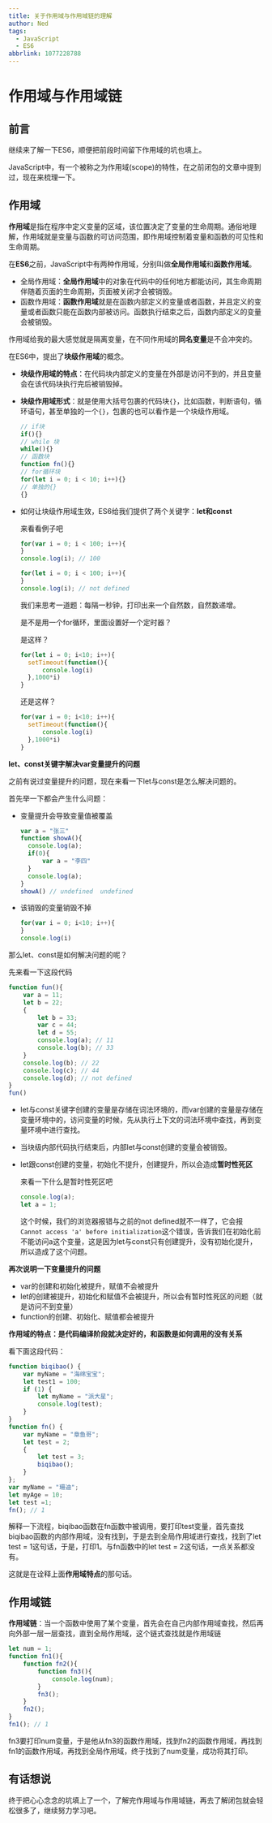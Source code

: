 ```yaml
---
title: 关于作用域与作用域链的理解
author: Ned
tags:
  - JavaScript
  - ES6
abbrlink: 1077228788
---
```

# 作用域与作用域链

## 前言

继续来了解一下ES6，顺便把前段时间留下作用域的坑也填上。

JavaScript中，有一个被称之为作用域(scope)的特性，在之前闭包的文章中提到过，现在来梳理一下。

## 作用域

**作用域**是指在程序中定义变量的区域，该位置决定了变量的生命周期。通俗地理解，作用域就是变量与函数的可访问范围，即作用域控制着变量和函数的可见性和生命周期。

<!-- more -->

在**ES6**之前，JavaScript中有两种作用域，分别叫做**全局作用域**和**函数作用域**。

- 全局作用域：**全局作用域**中的对象在代码中的任何地方都能访问，其生命周期伴随着页面的生命周期，页面被关闭才会被销毁。
- 函数作用域：**函数作用域**就是在函数内部定义的变量或者函数，并且定义的变量或者函数只能在函数内部被访问。函数执行结束之后，函数内部定义的变量会被销毁。

作用域给我的最大感觉就是隔离变量，在不同作用域的**同名变量**是不会冲突的。

在ES6中，提出了**块级作用域**的概念。

- **块级作用域的特点**：在代码块内部定义的变量在外部是访问不到的，并且变量会在该代码块执行完后被销毁掉。

- **块级作用域形式**：就是使用大括号包裹的代码块`{}`，比如函数，判断语句，循环语句，甚至单独的一个`{}`，包裹的也可以看作是一个块级作用域。

  ```javascript
  // if块
  if(){}
  // while 块
  while(){}
  // 函数块
  function fn(){}
  // for循环块
  for(let i = 0; i < 10; i++){}
  // 单独的{}
  {}
  ```

- 如何让块级作用域生效，ES6给我们提供了两个关键字：**let和const**

  来看看例子吧

  ```javascript
  for(var i = 0; i < 100; i++){
  }
  console.log(i); // 100
  ```

  ```javascript
  for(let i = 0; i < 100; i++){
  }
  console.log(i); // not defined
  ```

  我们来思考一道题：每隔一秒钟，打印出来一个自然数，自然数递增。

  是不是用一个for循环，里面设置好一个定时器？

  是这样？

  ```javascript
  for(let i = 0; i<10; i++){
  	setTimeout(function(){
  		console.log(i)
  	},1000*i)	
  }
  ```

  还是这样？

  ```javascript
  for(var i = 0; i<10; i++){
  	setTimeout(function(){
  		console.log(i)
  	},1000*i)	
  }
  ```

**let、const关键字解决var变量提升的问题**

之前有说过变量提升的问题，现在来看一下let与const是怎么解决问题的。

首先举一下都会产生什么问题：

- 变量提升会导致变量值被覆盖

  ```javascript
  var a = "张三"
  function showA(){
  	console.log(a);
  	if(0){
  		var a = "李四"
  	}
  	console.log(a);
  }
  showA() // undefined  undefined
  ```

- 该销毁的变量销毁不掉

  ```javascript
  for(var i = 0; i<10; i++){
  }
  console.log(i)
  ```

那么let、const是如何解决问题的呢？

先来看一下这段代码

```javascript
function fun(){ 
	var a = 11;
	let b = 22;
	{ 	
		let b = 33;
		var c = 44;
        let d = 55;
        console.log(a); // 11
        console.log(b); // 33
    }
	console.log(b); // 22
	console.log(c); // 44
	console.log(d); // not defined
} 
fun()
```

- let与const关键字创建的变量是存储在词法环境的，而var创建的变量是存储在变量环境中的，访问变量的时候，先从执行上下文的词法环境中查找，再到变量环境中进行查找。

- 当块级内部代码执行结束后，内部let与const创建的变量会被销毁。

- let跟const创建的变量，初始化不提升，创建提升，所以会造成**暂时性死区**

  来看一下什么是暂时性死区吧

  ```javascript
  console.log(a);
  let a = 1;
  ```

  这个时候，我们的浏览器报错与之前的not defined就不一样了，它会报 ` Cannot access 'a' before initialization`这个错误，告诉我们在初始化前不能访问a这个变量，这是因为let与const只有创建提升，没有初始化提升，所以造成了这个问题。

**再次说明一下变量提升的问题**

- var的创建和初始化被提升，赋值不会被提升
- let的创建被提升，初始化和赋值不会被提升，所以会有暂时性死区的问题（就是访问不到变量）
- function的创建、初始化、赋值都会被提升

**作用域的特点：是代码编译阶段就决定好的，和函数是如何调用的没有关系**

看下面这段代码：

```javascript
function biqibao() { 
	var myName = "海绵宝宝";
    let test1 = 100;
    if (1) { 
    	let myName = "派大星"; 
    	console.log(test);
    }
}
function fn() { 
	var myName = "章鱼哥";
    let test = 2;
    { 
    	let test = 3;
        biqibao();
    }
};
var myName = "珊迪";
let myAge = 10;
let test =1;
fn(); // 1
```

解释一下流程，biqibao函数在fn函数中被调用，要打印test变量，首先查找biqibao函数的内部作用域，没有找到，于是去到全局作用域进行查找，找到了let test = 1这句话，于是，打印1。与fn函数中的let test = 2这句话，一点关系都没有。

这就是在诠释上面**作用域特点**的那句话。

## 作用域链

**作用域链**：当一个函数中使用了某个变量，首先会在自己内部作用域查找，然后再向外部一层一层查找，直到全局作用域，这个链式查找就是作用域链

```javascript
let num = 1;
function fn1(){
	function fn2(){
		function fn3(){
			console.log(num);
		}
		fn3();
	}
	fn2();
}
fn1(); // 1
```

fn3要打印num变量，于是他从fn3的函数作用域，找到fn2的函数作用域，再找到fn1的函数作用域，再找到全局作用域，终于找到了num变量，成功将其打印。

## 有话想说

终于把心心念念的坑填上了一个，了解完作用域与作用域链，再去了解闭包就会轻松很多了，继续努力学习吧。
